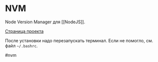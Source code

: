 # NVM
Node Version Manager для [[NodeJS]].

[Страница проекта](https://github.com/nvm-sh/nvm)

После установки надо перезапускать терминал. Если не помогло, см. файл `~/.bashrc`.

#nvm